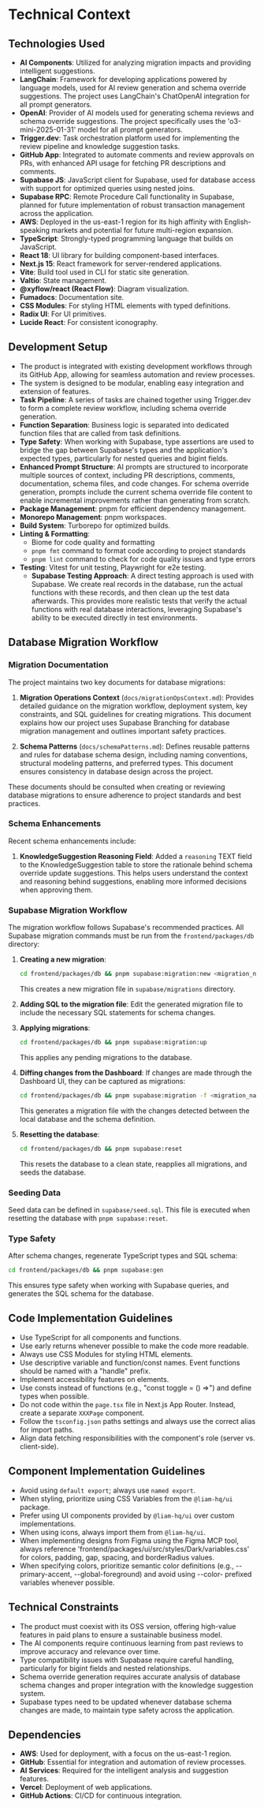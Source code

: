 # Technical Context

## Technologies Used
- **AI Components**: Utilized for analyzing migration impacts and providing intelligent suggestions.
- **LangChain**: Framework for developing applications powered by language models, used for AI review generation and schema override suggestions. The project uses LangChain's ChatOpenAI integration for all prompt generators.
- **OpenAI**: Provider of AI models used for generating schema reviews and schema override suggestions. The project specifically uses the 'o3-mini-2025-01-31' model for all prompt generators.
- **Trigger.dev**: Task orchestration platform used for implementing the review pipeline and knowledge suggestion tasks.
- **GitHub App**: Integrated to automate comments and review approvals on PRs, with enhanced API usage for fetching PR descriptions and comments.
- **Supabase JS**: JavaScript client for Supabase, used for database access with support for optimized queries using nested joins.
- **Supabase RPC**: Remote Procedure Call functionality in Supabase, planned for future implementation of robust transaction management across the application.
- **AWS**: Deployed in the us-east-1 region for its high affinity with English-speaking markets and potential for future multi-region expansion.
- **TypeScript**: Strongly-typed programming language that builds on JavaScript.
- **React 18**: UI library for building component-based interfaces.
- **Next.js 15**: React framework for server-rendered applications.
- **Vite**: Build tool used in CLI for static site generation.
- **Valtio**: State management.
- **@xyflow/react (React Flow)**: Diagram visualization.
- **Fumadocs**: Documentation site.
- **CSS Modules**: For styling HTML elements with typed definitions.
- **Radix UI**: For UI primitives.
- **Lucide React**: For consistent iconography.

## Development Setup
- The product is integrated with existing development workflows through its GitHub App, allowing for seamless automation and review processes.
- The system is designed to be modular, enabling easy integration and extension of features.
- **Task Pipeline**: A series of tasks are chained together using Trigger.dev to form a complete review workflow, including schema override generation.
- **Function Separation**: Business logic is separated into dedicated function files that are called from task definitions.
- **Type Safety**: When working with Supabase, type assertions are used to bridge the gap between Supabase's types and the application's expected types, particularly for nested queries and bigint fields.
- **Enhanced Prompt Structure**: AI prompts are structured to incorporate multiple sources of context, including PR descriptions, comments, documentation, schema files, and code changes. For schema override generation, prompts include the current schema override file content to enable incremental improvements rather than generating from scratch.
- **Package Management**: pnpm for efficient dependency management.
- **Monorepo Management**: pnpm workspaces.
- **Build System**: Turborepo for optimized builds.
- **Linting & Formatting**: 
  - Biome for code quality and formatting
  - `pnpm fmt` command to format code according to project standards
  - `pnpm lint` command to check for code quality issues and type errors
- **Testing**: Vitest for unit testing, Playwright for e2e testing.
  - **Supabase Testing Approach**: A direct testing approach is used with Supabase. We create real records in the database, run the actual functions with these records, and then clean up the test data afterwards. This provides more realistic tests that verify the actual functions with real database interactions, leveraging Supabase's ability to be executed directly in test environments.

## Database Migration Workflow

### Migration Documentation

The project maintains two key documents for database migrations:

1. **Migration Operations Context** (`docs/migrationOpsContext.md`): Provides detailed guidance on the migration workflow, deployment system, key constraints, and SQL guidelines for creating migrations. This document explains how our project uses Supabase Branching for database migration management and outlines important safety practices.

2. **Schema Patterns** (`docs/schemaPatterns.md`): Defines reusable patterns and rules for database schema design, including naming conventions, structural modeling patterns, and preferred types. This document ensures consistency in database design across the project.

These documents should be consulted when creating or reviewing database migrations to ensure adherence to project standards and best practices.

### Schema Enhancements

Recent schema enhancements include:

1. **KnowledgeSuggestion Reasoning Field**: Added a `reasoning` TEXT field to the KnowledgeSuggestion table to store the rationale behind schema override update suggestions. This helps users understand the context and reasoning behind suggestions, enabling more informed decisions when approving them.

### Supabase Migration Workflow

The migration workflow follows Supabase's recommended practices. All Supabase migration commands must be run from the `frontend/packages/db` directory:

1. **Creating a new migration**:
   ```bash
   cd frontend/packages/db && pnpm supabase:migration:new <migration_name>
   ```
   This creates a new migration file in `supabase/migrations` directory.

2. **Adding SQL to the migration file**:
   Edit the generated migration file to include the necessary SQL statements for schema changes.

3. **Applying migrations**:
   ```bash
   cd frontend/packages/db && pnpm supabase:migration:up
   ```
   This applies any pending migrations to the database.

4. **Diffing changes from the Dashboard**:
   If changes are made through the Dashboard UI, they can be captured as migrations:
   ```bash
   cd frontend/packages/db && pnpm supabase:migration -f <migration_name>
   ```
   This generates a migration file with the changes detected between the local database and the schema definition.

5. **Resetting the database**:
   ```bash
   cd frontend/packages/db && pnpm supabase:reset
   ```
   This resets the database to a clean state, reapplies all migrations, and seeds the database.

### Seeding Data

Seed data can be defined in `supabase/seed.sql`. This file is executed when resetting the database with `pnpm supabase:reset`.

### Type Safety

After schema changes, regenerate TypeScript types and SQL schema:
```bash
cd frontend/packages/db && pnpm supabase:gen
```
This ensures type safety when working with Supabase queries, and generates the SQL schema for the database.

## Code Implementation Guidelines
- Use TypeScript for all components and functions.
- Use early returns whenever possible to make the code more readable.
- Always use CSS Modules for styling HTML elements.
- Use descriptive variable and function/const names. Event functions should be named with a "handle" prefix.
- Implement accessibility features on elements.
- Use consts instead of functions (e.g., "const toggle = () =>") and define types when possible.
- Do not code within the `page.tsx` file in Next.js App Router. Instead, create a separate `XXXPage` component.
- Follow the `tsconfig.json` paths settings and always use the correct alias for import paths.
- Align data fetching responsibilities with the component's role (server vs. client-side).

## Component Implementation Guidelines
- Avoid using `default export`; always use `named export`.
- When styling, prioritize using CSS Variables from the `@liam-hq/ui` package.
- Prefer using UI components provided by `@liam-hq/ui` over custom implementations.
- When using icons, always import them from `@liam-hq/ui`.
- When implementing designs from Figma using the Figma MCP tool, always reference 'frontend/packages/ui/src/styles/Dark/variables.css' for colors, padding, gap, spacing, and borderRadius values.
- When specifying colors, prioritize semantic color definitions (e.g., --primary-accent, --global-foreground) and avoid using --color- prefixed variables whenever possible.

## Technical Constraints
- The product must coexist with its OSS version, offering high-value features in paid plans to ensure a sustainable business model.
- The AI components require continuous learning from past reviews to improve accuracy and relevance over time.
- Type compatibility issues with Supabase require careful handling, particularly for bigint fields and nested relationships.
- Schema override generation requires accurate analysis of database schema changes and proper integration with the knowledge suggestion system.
- Supabase types need to be updated whenever database schema changes are made, to maintain type safety across the application.

## Dependencies
- **AWS**: Used for deployment, with a focus on the us-east-1 region.
- **GitHub**: Essential for integration and automation of review processes.
- **AI Services**: Required for the intelligent analysis and suggestion features.
- **Vercel**: Deployment of web applications.
- **GitHub Actions**: CI/CD for continuous integration.
